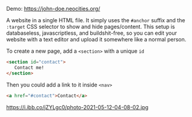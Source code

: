 Demo: https://john-doe.neocities.org/

A website in a single HTML file. It simply uses the `#anchor` suffix and the `:target` CSS selector to show and hide pages/content. This setup is databaseless, javascriptless, and buildshit-free, so you can edit your website with a text editor and upload it somewhere like a normal person.

To create a new page, add a `<section>` with a unique `id`
```html
<section id="contact">
   Contact me!
</section>
```
Then you could add a link to it inside `<nav>`
```html
<a href="#contact">Contact</a>
```
https://i.ibb.co/jZYLgc0/photo-2021-05-12-04-08-02.jpg
